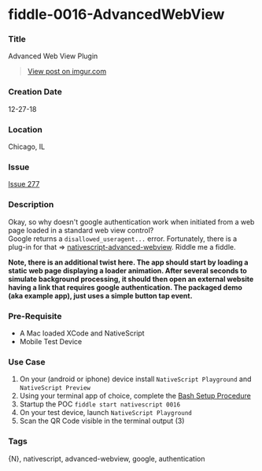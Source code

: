 fiddle-0016-AdvancedWebView
======

### Title

Advanced Web View Plugin


<blockquote class="imgur-embed-pub" lang="en" data-id="YqQuk6r"><a href="//imgur.com/YqQuk6r">View post on imgur.com</a></blockquote><script async src="//s.imgur.com/min/embed.js" charset="utf-8"></script>



### Creation Date

12-27-18


### Location

Chicago, IL


### Issue

[Issue 277](https://github.com/bradyhouse/house/issues/277)


### Description

Okay, so why doesn't google authentication work when initiated from a web page loaded in a standard web view control?  
Google returns a `disallowed_useragent...` error.  Fortunately, there is a plug-in for that => 
[nativescript-advanced-webview](https://github.com/bradmartin/nativescript-advanced-webview). Riddle me a fiddle.

__Note, there is an additional twist here.  The app should start by loading a static web page displaying a loader 
animation.  After several seconds to simulate background processing, it should then open an external website having a 
link that requires google authentication. The packaged demo (aka example app), just uses a simple button tap event.__


### Pre-Requisite

*   A Mac loaded XCode and NativeScript
*   Mobile Test Device


### Use Case

1.  On your (android or iphone) device install `NativeScript Playground` and `NativeScript Preview`
2.  Using your terminal app of choice, complete the [Bash Setup Procedure](https://github.com/bradyhouse/house/wiki/Setup-(Mac-OS))
3.  Startup the POC `fiddle start nativescript 0016`
4.  On your test device, launch `NativeScript Playground`
5.  Scan the QR Code visible in the terminal output (3)


### Tags

{N}, nativescript, advanced-webview, google, authentication
